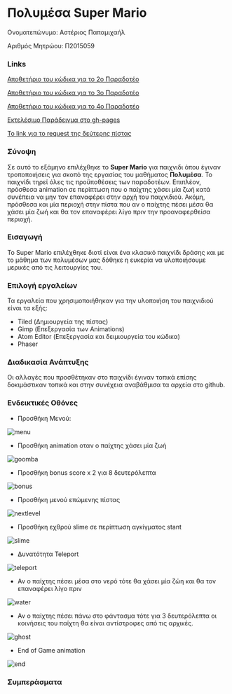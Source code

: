 # Πολυμέσα Super Mario

Ονοματεπώνυμο: Αστέριος Παπαμιχαήλ

Αριθμός Μητρώου: Π2015059
### Links
[Αποθετήριο του κώδικα για το 2ο Παραδοτέο](https://github.com/AsteriosP/Super-Mario/tree/Paradoteo-2o)

[Αποθετήριο του κώδικα για το 3ο Παραδοτέο](https://github.com/AsteriosP/Super-Mario/tree/Papadoteo-3o)

[Αποθετήριο του κώδικα για το 4ο Παραδοτέο](https://github.com/AsteriosP/Super-Mario/tree/Papadoteo-4o)

[Εκτελέσιμο Παράδειγμα στο gh-pages](https://asteriosp.github.io/Super-Mario/)

[Το link για το request της δεύτερης πίστας](https://github.com/ioniodi/Super-Mario/pull/72)


### Σύνοψη
Σε αυτό το εξάμηνο επιλέχθηκε το **Super Mario** για παιχνιδι όπου έγιναν τροποποιήσεις για σκοπό της εργασίας του μαθήματος
**Πολυμέσα**. Το παιχνίδι τηρεί όλες τις προϋποθέσεις των παραδοτέων. Επιπλέον, πρόσθεσα animation σε περίπτωση που ο παίχτης χάσει μία ζωή κατά συνέπεια να μην τον επαναφέρει στην αρχή του παιχνιδιού. Ακόμη, πρόσθεσα και μία περιοχή στην πίστα που αν ο παίχτης πέσει μέσα θα χάσει μία ζωή και θα τον επαναφέρει λίγο πριν την προαναφερθείσα περιοχή. 

### Εισαγωγή
Το Super Mario επιλέχθηκε διοτί είναι ένα κλασικό παιχνίδι δράσης και με το μάθημα των πολυμέσων μας δόθηκε η ευκερία να υλοποιήσουμε μερικές από τις λειτουργίες του.

### Επιλογή εργαλείων
Τα εργαλεία που χρησιμοποιήθηκαν για την υλοποιήση του παιχνιδιού είναι τα εξής: 
- Tiled (Δημιουργεία της πίστας)
- Gimp (Επεξεργασία των Animations)
- Atom Editor (Επεξεργασία και δειμιουργεία του κώδικα)
- Phaser



### Διαδικασία Ανάπτυξης
Οι αλλαγές που προσθέτηκαν στο παιχνίδι έγιναν τοπικά επίσης δοκιμάστικαν τοπικά και στην συνέχεια αναβάθμισα τα αρχεία στο github.


### Ενδεικτικές Οθόνες
- Προσθήκη Μενού:

![menu](https://user-images.githubusercontent.com/18286552/35156977-360524ec-fd3b-11e7-9fd5-8af886cf60d5.gif)
- Προσθήκη animation οταν ο παίχτης χάσει μία ζωή

![goomba](https://user-images.githubusercontent.com/18286552/35156976-35df1e82-fd3b-11e7-915f-5bd0aa0d367e.gif)
- Προσθήκη bonus score x 2 για 8 δευτερόλεπτα

![bonus](https://user-images.githubusercontent.com/18286552/35156973-352e375c-fd3b-11e7-8b14-7e79c1baed72.gif)
- Προσθήκη μενού επώμενης πίστας

![nextlevel](https://user-images.githubusercontent.com/18286552/35156978-362e1bea-fd3b-11e7-9a9e-5ed818bc87fe.gif)
- Προσθήκη εχθρού slime σε περίπτωση αγκίγματος stant

![slime](https://user-images.githubusercontent.com/18286552/35156979-36567d10-fd3b-11e7-928b-8de18bcc4fd8.gif)
- Δυνατότητα Teleport

![teleport](https://user-images.githubusercontent.com/18286552/35156980-367ce856-fd3b-11e7-8b34-be6a76a28fc4.gif)
- Αν ο παίχτης πέσει μέσα στο νερό τότε θα χάσει μία ζώη και θα τον επαναφέρει λίγο πριν

![water](https://user-images.githubusercontent.com/18286552/35156981-36a5a016-fd3b-11e7-8fe1-6f8343ba48ec.gif)
- Αν ο παίχτης πέσει πάνω στο φάντασμα τότε για 3 δευτερόλεπτα οι κοινήσεις του παίχτη θα είναι αντίστροφες από τις αρχικές.

![ghost](https://user-images.githubusercontent.com/18286552/35156975-35b99a18-fd3b-11e7-9bfa-7aea01752563.gif)
- End of Game animation

![end](https://user-images.githubusercontent.com/18286552/35156974-3552ab8c-fd3b-11e7-95a1-5084500c7619.gif)

### Συμπεράσματα






